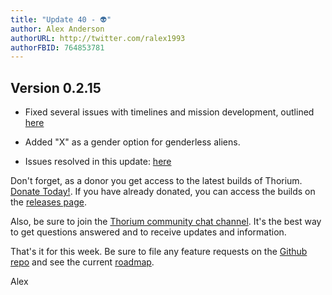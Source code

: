 ```yaml
---
title: "Update 40 - 👽"
author: Alex Anderson
authorURL: http://twitter.com/ralex1993
authorFBID: 764853781
---
```


## Version 0.2.15

* Fixed several issues with timelines and mission development, outlined
  [here](https://github.com/Thorium-Sim/thorium/issues/664)
* Added "X" as a gender option for genderless aliens.

* Issues resolved in this update:
  [here](https://github.com/Thorium-Sim/thorium/issues?utf8=✓&q=is%3Aissue+is%3Aclosed+closed%3A2018-04-01..2018-04-07)

Don't forget, as a donor you get access to the latest builds of Thorium.
[Donate Today!](/en/donate). If you have already donated, you can access the
builds on the [releases page](/en/releases).

Also, be sure to join the
[Thorium community chat channel](https://discord.gg/UvxTQZz). It's the best way
to get questions answered and to receive updates and information.

That's it for this week. Be sure to file any feature requests on the
[Github repo](https://github.com/Thorium-Sim/thorium/issues) and see the current
[roadmap](https://github.com/Thorium-Sim/thorium/projects/2).

Alex
